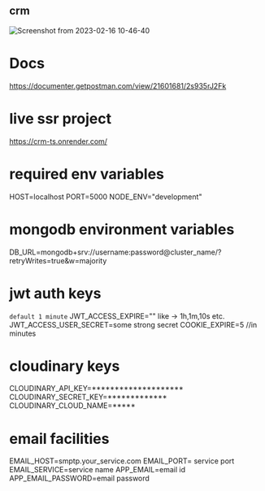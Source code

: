 ## crm

![Screenshot from 2023-02-16 10-46-40](https://user-images.githubusercontent.com/45355788/219303012-462f4d44-eef3-4960-b405-4617d82e17ab.png)

# Docs
https://documenter.getpostman.com/view/21601681/2s935rJ2Fk

# live ssr project
https://crm-ts.onrender.com/
# required env variables
HOST=localhost
PORT=5000
NODE_ENV="development"

# mongodb environment variables
DB_URL=mongodb+srv://username:password@cluster_name/?retryWrites=true&w=majority

# jwt auth keys
`default 1 minute`
JWT_ACCESS_EXPIRE="" like -> 1h,1m,10s etc.
JWT_ACCESS_USER_SECRET=some strong secret
COOKIE_EXPIRE=5 //in minutes

# cloudinary keys
CLOUDINARY_API_KEY=********************
CLOUDINARY_SECRET_KEY=*************
CLOUDINARY_CLOUD_NAME=*****

# email facilities
EMAIL_HOST=smptp.your_service.com
EMAIL_PORT= service port
EMAIL_SERVICE=service name
APP_EMAIL=email id
APP_EMAIL_PASSWORD=email password
